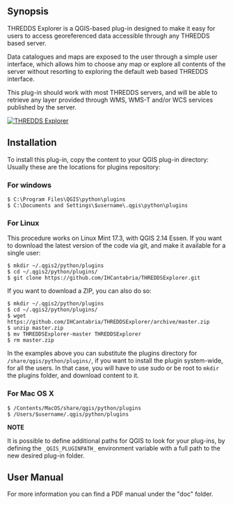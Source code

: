 ## Synopsis

THREDDS Explorer is a QGIS-based plug-in designed to make it easy for users to access georeferenced data accessible through any THREDDS based server.  

Data catalogues and maps are exposed to the user through a simple user interface, which allows him to choose any map or explore all contents of the server without resorting to exploring the default web based THREDDS interface.

This plug-in should work with most THREDDS servers, and will be able to retrieve any layer provided through WMS, WMS-T and/or WCS services published by the server.

[![THREDDS Explorer](https://raw.githubusercontent.com/IHCantabria/THREDDSExplorer/master/doc/video.jpg)](https://vimeo.com/167414368)

## Installation

To install this plug-in, copy the content to your QGIS plug-in directory:
Usually these are the locations for plugins repository:

### For windows

    $ C:\Program Files\QGIS\python\plugins
    $ C:\Documents and Settings\$username\.qgis\python\plugins

### For Linux

This procedure works on Linux Mint 17.3, with QGIS 2.14 Essen. If you want to download the latest version of the code via git, and make it available for a single user:

    $ mkdir ~/.qgis2/python/plugins
    $ cd ~/.qgis2/python/plugins/
    $ git clone https://github.com/IHCantabria/THREDDSExplorer.git

If you want to download a ZIP, you can also do so:

    $ mkdir ~/.qgis2/python/plugins
    $ cd ~/.qgis2/python/plugins/
    $ wget https://github.com/IHCantabria/THREDDSExplorer/archive/master.zip
    $ unzip master.zip
    $ mv THREDDSExplorer-master THREDDSExplorer
    $ rm master.zip

In the examples above you can substitute the plugins directory for `/share/qgis/python/plugins/`, if you want to install the plugin system-wide, for all the users. In that case, you will have to use sudo or be root to `mkdir` the plugins folder, and download content to it.

### For Mac OS X

    $ /Contents/MacOS/share/qgis/python/plugins
    $ /Users/$username/.qgis/python/plugins

**NOTE**

It is possible to define additional paths for QGIS to look for your plug-ins, by defining the `_QGIS_PLUGINPATH_` environment variable with a full path to the new desired plug-in folder.

## User Manual

For more information you can find a PDF manual under the "doc" folder.

